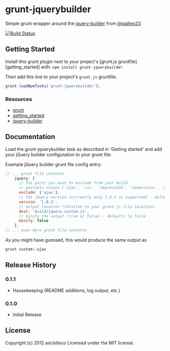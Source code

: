 # grunt-jquerybuilder

Simple grunt wrapper around the [jquery-builder](https://github.com/jgallen23/jquery-builder) from [@jgallen23](https://github.com/jgallen23).

[![Build Status](https://secure.travis-ci.org/asciidisco/grunt-jquerybuilder.png?branch=master)](http://travis-ci.org/asciidisco/grunt-jquerybuilder)

## Getting Started
Install this grunt plugin next to your project's [grunt.js gruntfile][getting_started] with: `npm install grunt-jquerybuilder`

Then add this line to your project's `grunt.js` gruntfile.

```javascript
grunt.loadNpmTasks('grunt-jquerybuilder');
```

### Resources

+ [grunt](https://github.com/cowboy/grunt)
+ [getting_started](https://github.com/cowboy/grunt/blob/master/docs/getting_started.md)
+ [jquery-builder](https://github.com/jgallen23/jquery-builder)

## Documentation
Load the grunt-jquerybuilder task as described in 'Getting started' and add your jQuery builder
configuration to your grunt file:

Example jQuery builder grunt file config entry:

```javascript
// ... grunt file contents
    jquery: {
      // the parts you want to exclude from your build
      // possible values ['ajax', 'css', 'deprecated', 'dimensions', 'effects', 'offset']
      exclude: ['ajax'],
      // the jQuery version (currently only 1.8.3 is supported) - defaults to 1.8.3
      version: '1.8.3',
      // output location (relative to your grunt.js file location)
      dest: 'build/jquery.custom.js',
      // minify the output (true or false) - defaults to false
      minify: false
    },
// ... even more grunt file contents
```
As you might have guessed, this would produce the same output as

```shell
grunt custom:-ajax
```

## Release History
### 0.1.1
+ Housekeeping (README additions, log output, etc.)

### 0.1.0
+ Initial Release

## License
Copyright (c) 2012 asciidisco
Licensed under the MIT license.